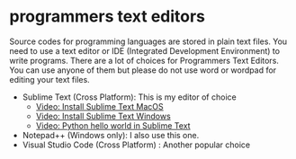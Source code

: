 # programmers text editors

Source codes for programming languages are stored in plain text files.
You need to use a text editor or IDE (Integrated Development Environment) to write programs.
There are a lot of choices for Programmers Text Editors.
You can use anyone of them but please do not use word or wordpad for editing your text files.

- Sublime Text (Cross Platform): This is my editor of choice
	- [Video: Install Sublime Text MacOS](https://youtu.be/0Mrxn_Ugjdo)
	- [Video: Install Sublime Text Windows](https://youtu.be/j61dqr7geRo)
	- [Video: Python hello world in Sublime Text](https://youtu.be/1U8TI16AR4s)
- Notepad++ (Windows only): I also use this one.
- Visual Studio Code (Cross Platform) : Another popular choice


